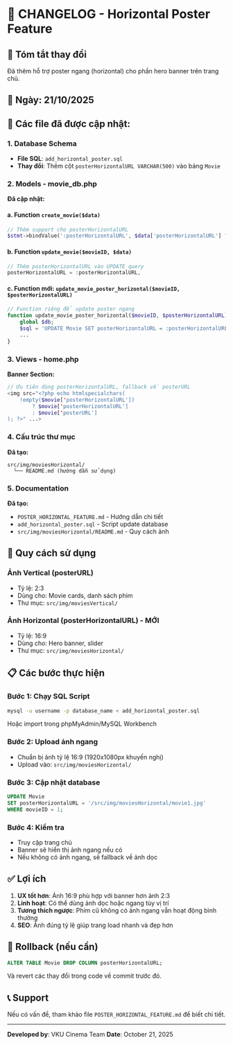 # 📝 CHANGELOG - Horizontal Poster Feature

## 🎯 Tóm tắt thay đổi
Đã thêm hỗ trợ poster ngang (horizontal) cho phần hero banner trên trang chủ.

## 📅 Ngày: 21/10/2025

## 🔧 Các file đã được cập nhật:

### 1. Database Schema
- **File SQL**: `add_horizontal_poster.sql`
- **Thay đổi**: Thêm cột `posterHorizontalURL VARCHAR(500)` vào bảng `Movie`

### 2. Models - movie_db.php
**Đã cập nhật:**

#### a. Function `create_movie($data)`
```php
// Thêm support cho posterHorizontalURL
$stmt->bindValue(':posterHorizontalURL', $data['posterHorizontalURL'] ?? null);
```

#### b. Function `update_movie($movieID, $data)`
```php
// Thêm posterHorizontalURL vào UPDATE query
posterHorizontalURL = :posterHorizontalURL,
```

#### c. Function mới: `update_movie_poster_horizontal($movieID, $posterHorizontalURL)`
```php
// Function riêng để update poster ngang
function update_movie_poster_horizontal($movieID, $posterHorizontalURL) {
    global $db;
    $sql = 'UPDATE Movie SET posterHorizontalURL = :posterHorizontalURL WHERE movieID = :movieID';
    ...
}
```

### 3. Views - home.php
**Banner Section:**
```php
// Ưu tiên dùng posterHorizontalURL, fallback về posterURL
<img src="<?php echo htmlspecialchars(
    !empty($movie['posterHorizontalURL']) 
        ? $movie['posterHorizontalURL'] 
        : $movie['posterURL']
); ?>" ...>
```

### 4. Cấu trúc thư mục
**Đã tạo:**
```
src/img/moviesHorizontal/
  └── README.md (hướng dẫn sử dụng)
```

### 5. Documentation
**Đã tạo:**
- `POSTER_HORIZONTAL_FEATURE.md` - Hướng dẫn chi tiết
- `add_horizontal_poster.sql` - Script update database
- `src/img/moviesHorizontal/README.md` - Quy cách ảnh

## 🎨 Quy cách sử dụng

### Ảnh Vertical (posterURL)
- Tỷ lệ: 2:3
- Dùng cho: Movie cards, danh sách phim
- Thư mục: `src/img/moviesVertical/`

### Ảnh Horizontal (posterHorizontalURL) - MỚI
- Tỷ lệ: 16:9
- Dùng cho: Hero banner, slider
- Thư mục: `src/img/moviesHorizontal/`

## 📋 Các bước thực hiện

### Bước 1: Chạy SQL Script
```bash
mysql -u username -p database_name < add_horizontal_poster.sql
```
Hoặc import trong phpMyAdmin/MySQL Workbench

### Bước 2: Upload ảnh ngang
- Chuẩn bị ảnh tỷ lệ 16:9 (1920x1080px khuyến nghị)
- Upload vào: `src/img/moviesHorizontal/`

### Bước 3: Cập nhật database
```sql
UPDATE Movie 
SET posterHorizontalURL = '/src/img/moviesHorizontal/movie1.jpg' 
WHERE movieID = 1;
```

### Bước 4: Kiểm tra
- Truy cập trang chủ
- Banner sẽ hiển thị ảnh ngang nếu có
- Nếu không có ảnh ngang, sẽ fallback về ảnh dọc

## ✅ Lợi ích

1. **UX tốt hơn**: Ảnh 16:9 phù hợp với banner hơn ảnh 2:3
2. **Linh hoạt**: Có thể dùng ảnh dọc hoặc ngang tùy vị trí
3. **Tương thích ngược**: Phim cũ không có ảnh ngang vẫn hoạt động bình thường
4. **SEO**: Ảnh đúng tỷ lệ giúp trang load nhanh và đẹp hơn

## 🔄 Rollback (nếu cần)

```sql
ALTER TABLE Movie DROP COLUMN posterHorizontalURL;
```

Và revert các thay đổi trong code về commit trước đó.

## 📞 Support

Nếu có vấn đề, tham khảo file `POSTER_HORIZONTAL_FEATURE.md` để biết chi tiết.

---
**Developed by**: VKU Cinema Team
**Date**: October 21, 2025
